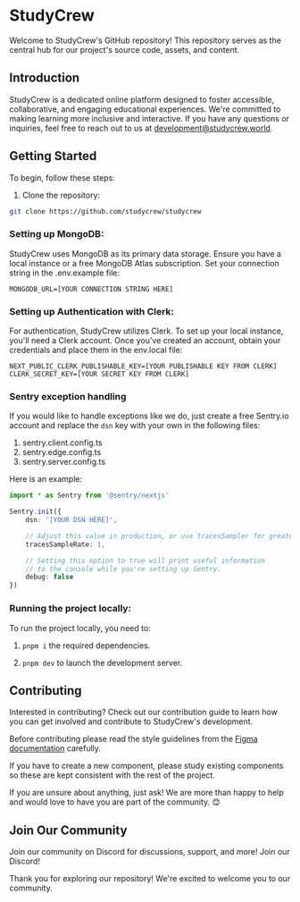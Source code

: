 # StudyCrew

Welcome to StudyCrew's GitHub repository! This repository serves as the central hub for our project's source code, assets, and content.

## Introduction

StudyCrew is a dedicated online platform designed to foster accessible, collaborative, and engaging educational experiences. We're committed to making learning more inclusive and interactive. If you have any questions or inquiries, feel free to reach out to us at [development@studycrew.world](mailto:development@studycrew.world).

## Getting Started

To begin, follow these steps:

1. Clone the repository:

```bash
git clone https://github.com/studycrew/studycrew
```

### Setting up MongoDB:
StudyCrew uses MongoDB as its primary data storage. Ensure you have a local instance or a free MongoDB Atlas subscription. Set your connection string in the .env.example file:

```
MONGODB_URL=[YOUR CONNECTION STRING HERE]
```

### Setting up Authentication with Clerk:
For authentication, StudyCrew utilizes Clerk. To set up your local instance, you'll need a Clerk account. Once you've created an account, obtain your credentials and place them in the env.local file:

```
NEXT_PUBLIC_CLERK_PUBLISHABLE_KEY=[YOUR PUBLISHABLE KEY FROM CLERK]
CLERK_SECRET_KEY=[YOUR SECRET KEY FROM CLERK]
```

### Sentry exception handling
If you would like to handle exceptions like we do, just create a free Sentry.io account and replace the `dsn` key with your own in the following files:

1. sentry.client.config.ts
1. sentry.edge.config.ts
1. sentry.server.config.ts

Here is an example:

```typescript
import * as Sentry from '@sentry/nextjs'

Sentry.init({
	dsn: '[YOUR DSN HERE]',

	// Adjust this value in production, or use tracesSampler for greater control
	tracesSampleRate: 1,

	// Setting this option to true will print useful information
	// to the console while you're setting up Sentry.
	debug: false
})
```
### Running the project locally:

To run the project locally, you need to:

1. `pnpm i` the required dependencies.

1. `pnpm dev` to launch the development server.

## Contributing
Interested in contributing? Check out our contribution guide to learn how you can get involved and contribute to StudyCrew's development.

Before contributing please read the style guidelines from the [Figma documentation](https://www.figma.com/file/BJG9JmbThqdp8p8IWs7gNG/StudyCrew-Prototypes-(Copy)?type=design&node-id=8%3A98&mode=design&t=uwHVDf3Ihi12lro3-1) carefully. 

If you have to create a new component, please study existing components so these are kept consistent with the rest of the project. 

If you are unsure about anything, just ask! We are more than happy to help and would love to have you are part of the community. 😊



## Join Our Community
Join our community on Discord for discussions, support, and more! Join our Discord!

Thank you for exploring our repository! We're excited to welcome you to our community.